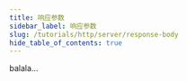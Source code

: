 ```yaml
---
title: 响应参数
sidebar_label: 响应参数
slug: /tutorials/http/server/response-body
hide_table_of_contents: true
---
```

balala...